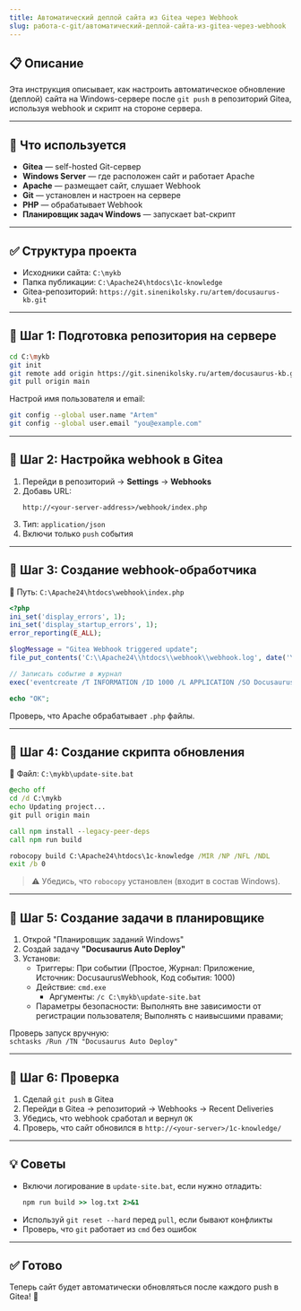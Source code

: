 ```yaml
---
title: Автоматический деплой сайта из Gitea через Webhook
slug: работа-с-git/автоматический-деплой-сайта-из-gitea-через-webhook
---
```


## 📋 Описание
Эта инструкция описывает, как настроить автоматическое обновление (деплой) сайта на Windows-сервере после `git push` в репозиторий Gitea, используя webhook и скрипт на стороне сервера.

---

## 🧱 Что используется
- **Gitea** — self-hosted Git-сервер
- **Windows Server** — где расположен сайт и работает Apache
- **Apache** — размещает сайт, слушает Webhook
- **Git** — установлен и настроен на сервере
- **PHP** — обрабатывает Webhook
- **Планировщик задач Windows** — запускает bat-скрипт

---

## ✅ Структура проекта

- Исходники сайта: `C:\mykb`
- Папка публикации: `C:\Apache24\htdocs\1c-knowledge`
- Gitea-репозиторий: `https://git.sinenikolsky.ru/artem/docusaurus-kb.git`

---

## 🔧 Шаг 1: Подготовка репозитория на сервере

```bash
cd C:\mykb
git init
git remote add origin https://git.sinenikolsky.ru/artem/docusaurus-kb.git
git pull origin main
```

Настрой имя пользователя и email:
```bash
git config --global user.name "Artem"
git config --global user.email "you@example.com"
```

---

## 🔧 Шаг 2: Настройка webhook в Gitea

1. Перейди в репозиторий → **Settings** → **Webhooks**
2. Добавь URL:
   ```
   http://<your-server-address>/webhook/index.php
   ```
3. Тип: `application/json`
4. Включи только `push` события

---

## 🔧 Шаг 3: Создание webhook-обработчика

📁 Путь: `C:\Apache24\htdocs\webhook\index.php`

```php
<?php
ini_set('display_errors', 1);
ini_set('display_startup_errors', 1);
error_reporting(E_ALL);

$logMessage = "Gitea Webhook triggered update";
file_put_contents('C:\\Apache24\\htdocs\\webhook\\webhook.log', date('Y-m-d H:i:s') . " Webhook received\n", FILE_APPEND);

// Записать событие в журнал
exec('eventcreate /T INFORMATION /ID 1000 /L APPLICATION /SO DocusaurusWebhook /D "' . $logMessage . '"');

echo "OK";
```

Проверь, что Apache обрабатывает `.php` файлы.

---

## 🔧 Шаг 4: Создание скрипта обновления

📁 Файл: `C:\mykb\update-site.bat`

```bat
@echo off
cd /d C:\mykb
echo Updating project...
git pull origin main

call npm install --legacy-peer-deps
call npm run build

robocopy build C:\Apache24\htdocs\1c-knowledge /MIR /NP /NFL /NDL
exit /b 0
```

> ⚠️ Убедись, что `robocopy` установлен (входит в состав Windows).

---

## 🔧 Шаг 5: Создание задачи в планировщике

1. Открой "Планировщик заданий Windows"
2. Создай задачу **"Docusaurus Auto Deploy"**
3. Установи:
   - Триггеры: При событии (Простое, Журнал: Приложение, Источник: DocusaurusWebhook, Код события: 1000)
   - Действие: `cmd.exe`
     - Аргументы: `/c C:\mykb\update-site.bat`
   - Параметры безопасности: Выполнять вне зависимости от регистрации пользователя; Выполнять с наивысшими правами;

Проверь запуск вручную:  
`schtasks /Run /TN "Docusaurus Auto Deploy"`

---

## 🧪 Шаг 6: Проверка

1. Сделай `git push` в Gitea
2. Перейди в Gitea → репозиторий → Webhooks → Recent Deliveries
3. Убедись, что webhook сработал и вернул `OK`
4. Проверь, что сайт обновился в `http://<your-server>/1c-knowledge/`

---

## 💡 Советы

- Включи логирование в `update-site.bat`, если нужно отладить:
  ```bat
  npm run build >> log.txt 2>&1
  ```
- Используй `git reset --hard` перед `pull`, если бывают конфликты
- Проверь, что `git` работает из `cmd` без ошибок

---

## ✅ Готово
Теперь сайт будет автоматически обновляться после каждого push в Gitea! 🎉

